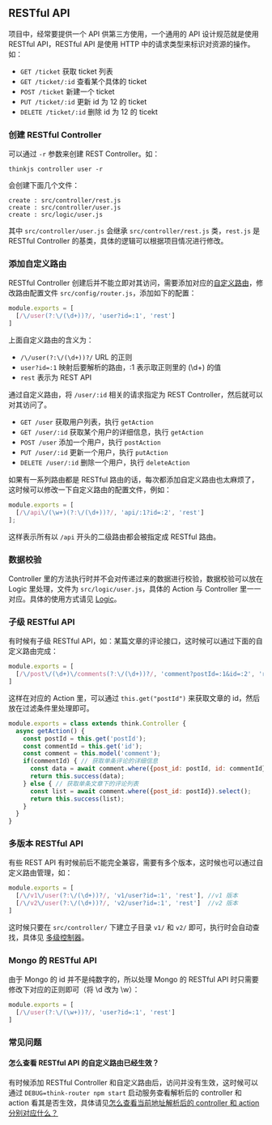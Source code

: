 ## RESTful API

项目中，经常要提供一个 API 供第三方使用，一个通用的 API 设计规范就是使用 RESTful API，RESTful API 是使用 HTTP 中的请求类型来标识对资源的操作。如：

* `GET /ticket`  获取 ticket 列表
* `GET /ticket/:id` 查看某个具体的 ticket
* `POST /ticket`  新建一个 ticket
* `PUT /ticket/:id` 更新 id 为 12 的 ticket
* `DELETE /ticket/:id` 删除 id 为 12 的 ticekt

### 创建 RESTful Controller

可以通过 `-r` 参数来创建 REST Controller。如：

```
thinkjs controller user -r
```
会创建下面几个文件：
```
create : src/controller/rest.js
create : src/controller/user.js
create : src/logic/user.js
```

其中 `src/controller/user.js` 会继承 `src/controller/rest.js` 类，`rest.js` 是 RESTful Controller 的基类，具体的逻辑可以根据项目情况进行修改。

### 添加自定义路由

RESTful Controller 创建后并不能立即对其访问，需要添加对应的[自定义路由](/doc/3.0/router.html)，修改路由配置文件 `src/config/router.js`，添加如下的配置：

```js
module.exports = [
  [/\/user(?:\/(\d+))?/, 'user?id=:1', 'rest'] 
]
```

上面自定义路由的含义为：

* `/\/user(?:\/(\d+))?/` URL 的正则
* `user?id=:1` 映射后要解析的路由，:1 表示取正则里的 (\d+) 的值
* `rest` 表示为 REST API

通过自定义路由，将 `/user/:id` 相关的请求指定为 REST Controller，然后就可以对其访问了。

* `GET /user` 获取用户列表，执行 `getAction`
* `GET /user/:id` 获取某个用户的详细信息，执行 `getAction`
* `POST /user` 添加一个用户，执行 `postAction`
* `PUT /user/:id` 更新一个用户，执行 `putAction`
* `DELETE /user/:id` 删除一个用户，执行 `deleteAction`

如果有一系列路由都是 RESTful 路由的话，每次都添加自定义路由也太麻烦了，这时候可以修改一下自定义路由的配置文件，例如：

```js
module.exports = [
  [/\/api\/(\w+)(?:\/(\d+))?/, 'api/:1?id=:2', 'rest']
];
```
这样表示所有以 `/api` 开头的二级路由都会被指定成 RESTful 路由。

### 数据校验

Controller 里的方法执行时并不会对传递过来的数据进行校验，数据校验可以放在 Logic 里处理，文件为 `src/logic/user.js`，具体的 Action 与 Controller 里一一对应。具体的使用方式请见 [Logic](/doc/3.0/logic.html)。

### 子级 RESTful API

有时候有子级 RESTful API，如：某篇文章的评论接口，这时候可以通过下面的自定义路由完成：

```js
module.exports = [
  [/\/post\/(\d+)\/comments(?:\/(\d+))?/, 'comment?postId=:1&id=:2', 'rest']
]
```

这样在对应的 Action 里，可以通过 `this.get("postId")` 来获取文章的 id，然后放在过滤条件里处理即可。

```js
module.exports = class extends think.Controller {
  async getAction() {
    const postId = this.get('postId');
    const commentId = this.get('id');
    const comment = this.model('comment');
    if(commentId) { // 获取单条评论的详细信息 
      const data = await comment.where({post_id: postId, id: commentId}).find();
      return this.success(data);
    } else { // 获取单条文章下的评论列表
      const list = await comment.where({post_id: postId}).select();
      return this.success(list);
    }
  }
}
```

### 多版本 RESTful API

有些 REST API 有时候前后不能完全兼容，需要有多个版本，这时候也可以通过自定义路由管理，如：

```js
module.exports = [
  [/\/v1\/user(?:\/(\d+))?/, 'v1/user?id=:1', 'rest'], //v1 版本
  [/\/v2\/user(?:\/(\d+))?/, 'v2/user?id=:1', 'rest']  //v2 版本
]
```

这时候只要在 `src/controller/` 下建立子目录 `v1/` 和 `v2/` 即可，执行时会自动查找，具体见 [多级控制器](/doc/3.0/controller.html#toc-04e)。

### Mongo 的 RESTful API

由于 Mongo 的 id 并不是纯数字的，所以处理 Mongo 的 RESTful API 时只需要修改下对应的正则即可（将 \d 改为 \w）：

```js
module.exports = [
  [/\/user(?:\/(\w+))?/, 'user?id=:1', 'rest'] 
]
```

### 常见问题

#### 怎么查看 RESTful API 的自定义路由已经生效？

有时候添加 RESTful Controller 和自定义路由后，访问并没有生效，这时候可以通过 `DEBUG=think-router npm start` 启动服务查看解析后的 controller 和 action 看其是否生效，具体请见[怎么查看当前地址解析后的 controller 和 action 分别对应什么？](/doc/3.0/router.html#toc-54f)
